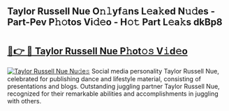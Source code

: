 ## Taylor Russell Nue O𝚗𝚕yf𝚊ns L𝚎a𝚔ed N𝚞𝚍es - Part-Pev P𝚑𝚘tos Vi𝚍𝚎o - H𝚘𝚝 Part L𝚎a𝚔s dkBp8

# <h2><a href="http://kfa29do.oniu.top/?m=Taylor+Russell+Nue">🔗👉 🔴 Taylor Russell Nue P𝚑ot𝚘𝚜 V𝚒d𝚎o</a></h2>

[![Taylor Russell Nue Nu𝚍e𝚜](https://i.imgur.com/0qMVB7G.gif)](http://kfa29do.oniu.top/?m=Taylor+Russell+Nue)
Social media personality Taylor Russell Nue, celebrated for publishing dance and lifestyle material, consisting of presentations and blogs. Outstanding juggling partner Taylor Russell Nue, recognized for their remarkable abilities and accomplishments in juggling with others.  
